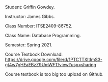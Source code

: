 Student: Griffin Gowdey.

Instructor: James Gibbs.

Class Number: ITSE2409-86752.

Class Name: Database Programming.

Semester: Spring 2021.

Course Textbook Download: https://drive.google.com/file/d/1PTCTTXItImS3-gt4w7gHEaEBzZ9UmWFT/view?usp=sharing

Course textbook is too big too upload on Github.
